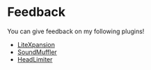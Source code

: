 # Feedback
You can give feedback on my following plugins!

- [LiteXpansion](https://github.com/Slimefun-Addon-Community/LiteXpansion)
- [SoundMuffler](https://github.com/Slimefun-Addon-Community/SoundMuffler)
- [HeadLimiter](https://github.com/j3fftw1/HeadLimiter)
